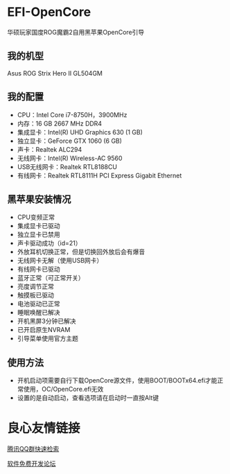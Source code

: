 # EFI-OpenCore
华硕玩家国度ROG魔霸2自用黑苹果OpenCore引导

## 我的机型
Asus ROG Strix Hero II GL504GM

## 我的配置
* CPU：Intel Core i7-8750H，3900MHz
* 内存：16 GB 2667 MHz DDR4
* 集成显卡：Intel(R) UHD Graphics 630 (1 GB)
* 独立显卡：GeForce GTX 1060 (6 GB)
* 声卡：Realtek ALC294
* 无线网卡：Intel(R) Wireless-AC 9560
* USB无线网卡：Realtek RTL8188CU
* 有线网卡：Realtek RTL8111H PCI Express Gigabit Ethernet

## 黑苹果安装情况
* CPU变频正常
* 集成显卡已驱动
* 独立显卡已禁用
* 声卡驱动成功（id=21）
* 外放耳机切换正常，但是切换回外放后会有爆音
* 无线网卡无解（使用USB网卡）
* 有线网卡已驱动
* 蓝牙正常（可正常开关）
* 亮度调节正常
* 触摸板已驱动
* 电池驱动已正常
* 睡眠唤醒已解决
* 开机黑屏3分钟已解决
* 已开启原生NVRAM
* 引导菜单使用官方主题

## 使用方法
* 开机启动项需要自行下载OpenCore源文件，使用BOOT/BOOTx64.efi才能正常使用，OC/OpenCore.efi无效
* 设置的是自动启动，查看选项请在启动时一直按Alt键

 # 良心友情链接

[腾讯QQ群快速检索](http://u.720life.cn/s/8cf73f7c)

[软件免费开发论坛](http://u.720life.cn/s/bbb01dc0)